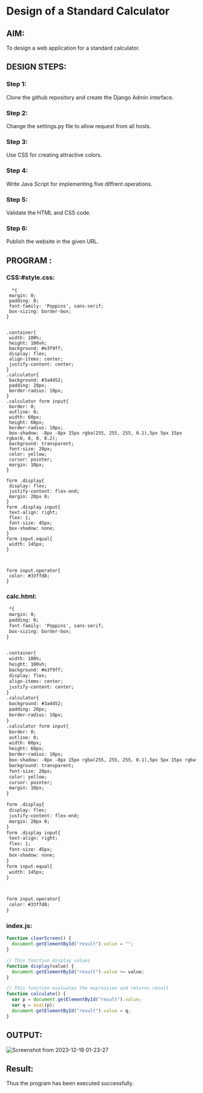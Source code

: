 # Design of a Standard Calculator

## AIM:

To design a web application for a standard calculator.

## DESIGN STEPS:

### Step 1:
Clone the github repository and create the Django Admin interface.

### Step 2:
Change the settings.py file to allow request from all hosts.

### Step 3:
Use CSS for creating attractive colors.

### Step 4:
Write Java Script for implementing five diffrent operations.

### Step 5:
Validate the HTML and CSS code.

### Step 6:
Publish the website in the given URL. 

## PROGRAM :
 ### CSS:#style.css:
   ```
     *{
    margin: 0;
    padding: 0;
    font-family: 'Poppins', sans-serif;
    box-sizing: border-box;
}


.container{
    width: 100%;
    height: 100vh;
    background: #e3f9ff;
    display: flex;
    align-items: center;
    justify-content: center;
}
.calculator{
    background: #3a4452;
    padding: 20px;
    border-radius: 10px;
}
.calculator form input{
    border: 0;
    outline: 0;
    width: 60px;
    height: 60px;
    border-radius: 10px;
    box-shadow: -8px -8px 15px rgba(255, 255, 255, 0.1),5px 5px 15px rgba(0, 0, 0, 0.2);
    background: transparent;
    font-size: 20px;
    color: yellow;
    cursor: pointer;
    margin: 10px;
}

form .display{
    display: flex;
    justify-content: flex-end;
    margin: 20px 0;
}
form .display input{
    text-align: right;
    flex: 1;
    font-size: 45px;
    box-shadow: none;
}
form input.equal{
    width: 145px;
}



form input.operator{
    color: #33ffd8;
}
```
 ### calc.html:
 ```html
  *{
  margin: 0;
  padding: 0;
  font-family: 'Poppins', sans-serif;
  box-sizing: border-box;
}


.container{
  width: 100%;
  height: 100vh;
  background: #e3f9ff;
  display: flex;
  align-items: center;
  justify-content: center;
}
.calculator{
  background: #3a4452;
  padding: 20px;
  border-radius: 10px;
}
.calculator form input{
  border: 0;
  outline: 0;
  width: 60px;
  height: 60px;
  border-radius: 10px;
  box-shadow: -8px -8px 15px rgba(255, 255, 255, 0.1),5px 5px 15px rgba(0, 0, 0, 0.2);
  background: transparent;
  font-size: 20px;
  color: yellow;
  cursor: pointer;
  margin: 10px;
}

form .display{
  display: flex;
  justify-content: flex-end;
  margin: 20px 0;
}
form .display input{
  text-align: right;
  flex: 1;
  font-size: 45px;
  box-shadow: none;
}
form input.equal{
  width: 145px;
}



form input.operator{
  color: #33ffd8;
}
```
### index.js:
  ```js // This function clear all the values
function clearScreen() {
    document.getElementById("result").value = "";
}
 
// This function display values
function display(value) {
    document.getElementById("result").value += value;
}
 
// This function evaluates the expression and returns result
function calculate() {
    var p = document.getElementById("result").value;
    var q = eval(p);
    document.getElementById("result").value = q;
}
```


## OUTPUT:
![Screenshot from 2023-12-19 01-23-27](https://github.com/RAGULRAAJAN/standard-calculator/assets/147473144/d4e2bfce-eb3d-476f-aa80-f7b93536ae12)

## Result:
Thus the program has been executed successfully.
